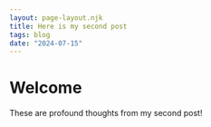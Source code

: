 ```yaml
---
layout: page-layout.njk
title: Here is my second post
tags: blog
date: "2024-07-15"
---
```


# Welcome

These are profound thoughts from my second post!
